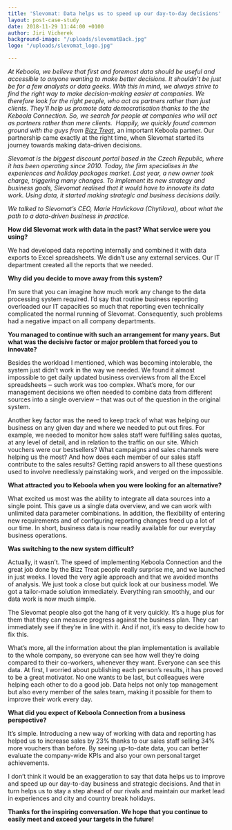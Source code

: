 ```yaml
---
title: 'Slevomat: Data helps us to speed up our day-to-day decisions'
layout: post-case-study
date: 2018-11-29 11:44:00 +0100
author: Jiri Vicherek
background-image: "/uploads/slevomatBack.jpg"
logo: "/uploads/slevomat_logo.jpg"

---
```

_At Keboola, we believe that first and foremost data should be useful and accessible to anyone wanting to make better decisions. It shouldn’t be just be for a few analysts or data geeks. With this in mind, we always strive to find the right way to make decision-making easier at companies. We therefore look for the right people, who act as partners rather than just clients. They’ll help us promote data democratisation thanks to the the Keboola Connection. So, we search for people at companies who will act as partners rather than mere clients.  Happily, we quickly found common ground with the guys from_ [_Bizz Treat_](https://www.bizztreat.com/), an important Keboola partner. Our partnership came exactly at the right time, when Slevomat started its journey towards making data-driven decisions.

_Slevomat is the biggest discount portal based in the Czech Republic, where it has been operating since 2010. Today, the firm specialises in the experiences and holiday packages market. Last year, a new owner took charge, triggering many changes. To implement its new strategy and business goals, Slevomat realised that it would have to innovate its data work. Using data, it started making strategic and business decisions daily._

_We talked to Slevomat’s CEO, Marie Havlickova (Chytilova), about what the path to a data-driven business in practice._

**How did Slevomat work with data in the past? What service were you using?**

We had developed data reporting internally and combined it with data exports to Excel spreadsheets. We didn’t use any external services. Our IT department created all the reports that we needed.

**Why did you decide to move away from this system?**

I’m sure that you can imagine how much work any change to the data processing system required. I’d say that routine business reporting overloaded our IT capacities so much that reporting even technically complicated the normal running of Slevomat. Consequently, such problems had a negative impact on all company departments.

**You managed to continue with such an arrangement for many years. But what was the decisive factor or major problem that forced you to innovate?**

Besides the workload I mentioned, which was becoming intolerable, the system just didn’t work in the way we needed. We found it almost impossible to get daily updated business overviews from all the Excel spreadsheets ‒ such work was too complex. What’s more, for our management decisions we often needed to combine data from different sources into a single overview – that was out of the question in the original system.

Another key factor was the need to keep track of what was helping our business on any given day and where we needed to put out fires. For example, we needed to monitor how sales staff were fulfilling sales quotas, at any level of detail, and in relation to the traffic on our site. Which vouchers were our bestsellers? What campaigns and sales channels were helping us the most? And how does each member of our sales staff contribute to the sales results? Getting rapid answers to all these questions used to involve needlessly painstaking work, and verged on the impossible.

**What attracted you to Keboola when you were looking for an alternative?**

What excited us most was the ability to integrate all data sources into a single point. This gave us a single data overview, and we can work with unlimited data parameter combinations. In addition, the flexibility of entering new requirements and of configuring reporting changes freed up a lot of our time. In short, business data is now readily available for our everyday business operations.

**Was switching to the new system difficult?**

Actually, it wasn’t. The speed of implementing Keboola Connection and the great job done by the Bizz Treat people really surprise me, and we launched in just weeks. I loved the very agile approach and that we avoided months of analysis. We just took a close but quick look at our business model. We got a tailor-made solution immediately. Everything ran smoothly, and our data work is now much simple.

The Slevomat people also got the hang of it very quickly. It’s a huge plus for them that they can measure progress against the business plan. They can immediately see if they’re in line with it. And if not, it’s easy to decide how to fix this.

What’s more, all the information about the plan implementation is available to the whole company, so everyone can see how well they’re doing compared to their co-workers, whenever they want. Everyone can see this data. At first, I worried about publishing each person’s results, it has proved to be a great motivator. No one wants to be last, but colleagues were helping each other to do a good job. Data helps not only top management but also every member of the sales team, making it possible for them to improve their work every day.

**What did you expect of Keboola Connection from a business perspective?**

It’s simple. Introducing a new way of working with data and reporting has helped us to increase sales by 23% thanks to our sales staff selling 34% more vouchers than before. By seeing up-to-date data, you can better evaluate the company-wide KPIs and also your own personal target achievements.

I don’t think it would be an exaggeration to say that data helps us to improve and speed up our day-to-day business and strategic decisions. And that in turn helps us to stay a step ahead of our rivals and maintain our market lead in experiences and city and country break holidays.

**Thanks for the inspiring conversation. We hope that you continue to easily meet and exceed your targets in the future!**
